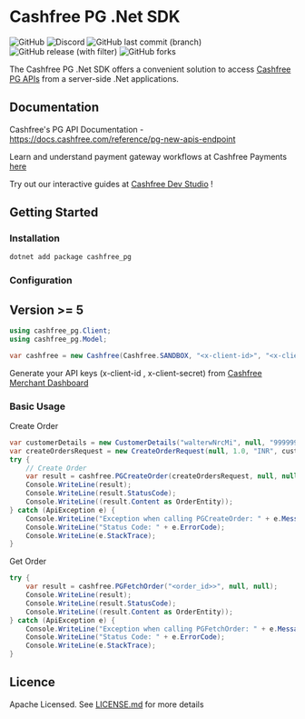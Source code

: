 # Cashfree PG .Net SDK
![GitHub](https://img.shields.io/github/license/cashfree/cashfree-pg-sdk-dotnet) ![Discord](https://img.shields.io/discord/931125665669972018?label=discord) ![GitHub last commit (branch)](https://img.shields.io/github/last-commit/cashfree/cashfree-pg-sdk-dotnet/master) ![GitHub release (with filter)](https://img.shields.io/github/v/release/cashfree/cashfree-pg-sdk-dotnet?label=latest) ![GitHub forks](https://img.shields.io/github/forks/cashfree/cashfree-pg-sdk-go)

The Cashfree PG .Net SDK offers a convenient solution to access [Cashfree PG APIs](https://docs.cashfree.com/reference/pg-new-apis-endpoint) from a server-side .Net  applications. 



## Documentation

Cashfree's PG API Documentation - https://docs.cashfree.com/reference/pg-new-apis-endpoint

Learn and understand payment gateway workflows at Cashfree Payments [here](https://docs.cashfree.com/docs/payment-gateway)

Try out our interactive guides at [Cashfree Dev Studio](https://www.cashfree.com/devstudio) !

## Getting Started

### Installation
```bash
dotnet add package cashfree_pg
```
### Configuration

## Version >= 5

```csharp 
using cashfree_pg.Client;
using cashfree_pg.Model;

var cashfree = new Cashfree(Cashfree.SANDBOX, "<x-client-id>", "<x-client-secret>", null, null, null, null);
```

Generate your API keys (x-client-id , x-client-secret) from [Cashfree Merchant Dashboard](https://merchant.cashfree.com/merchants/login)

### Basic Usage
Create Order
```csharp
var customerDetails = new CustomerDetails("walterwNrcMi", null, "9999999999");
var createOrdersRequest = new CreateOrderRequest(null, 1.0, "INR", customerDetails);
try {
    // Create Order
    var result = cashfree.PGCreateOrder(createOrdersRequest, null, null, null);
    Console.WriteLine(result);
    Console.WriteLine(result.StatusCode);
    Console.WriteLine((result.Content as OrderEntity));
} catch (ApiException e) {
    Console.WriteLine("Exception when calling PGCreateOrder: " + e.Message);
    Console.WriteLine("Status Code: " + e.ErrorCode);
    Console.WriteLine(e.StackTrace);
}
```

Get Order
```csharp
try {
    var result = cashfree.PGFetchOrder("<order_id>>", null, null);
    Console.WriteLine(result);
    Console.WriteLine(result.StatusCode);
    Console.WriteLine((result.Content as OrderEntity));
} catch (ApiException e) {
    Console.WriteLine("Exception when calling PGFetchOrder: " + e.Message);
    Console.WriteLine("Status Code: " + e.ErrorCode);
    Console.WriteLine(e.StackTrace);
}
```

## Licence

Apache Licensed. See [LICENSE.md](LICENSE.md) for more details